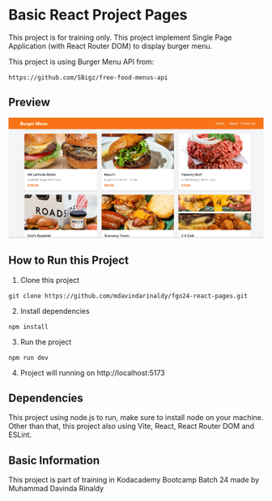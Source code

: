 # Basic React Project Pages

This project is for training only. This project implement Single Page Application (with React Router DOM) to display burger menu.

This project is using Burger Menu API from: 
```
https://github.com/SBigz/free-food-menus-api
```

## Preview

![Preview](./preview.png)

## How to Run this Project

1. Clone this project
```
git clone https://github.com/mdavindarinaldy/fgo24-react-pages.git
```
2. Install dependencies
```
npm install
``` 
3. Run the project
```
npm run dev
```
4. Project will running on http://localhost:5173

## Dependencies
This project using node.js to run, make sure to install node on your machine. Other than that, this project also using Vite, React, React Router DOM and ESLint.

## Basic Information
This project is part of training in Kodacademy Bootcamp Batch 24 made by Muhammad Davinda Rinaldy
